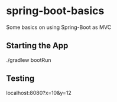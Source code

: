 # spring-boot-basics
Some basics on using Spring-Boot as MVC

## Starting the App
./gradlew bootRun

## Testing

localhost:8080?x=10&y=12
